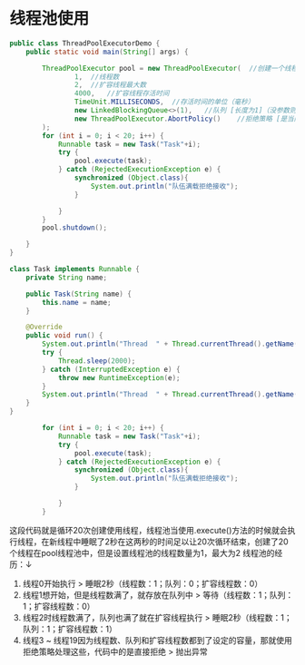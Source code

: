 # 线程池使用
```java
public class ThreadPoolExecutorDemo {
    public static void main(String[] args) {

        ThreadPoolExecutor pool = new ThreadPoolExecutor(  //创建一个线程池
                1,  //线程数
                2,  //扩容线程最大数
                4000,   //扩容线程存活时间
                TimeUnit.MILLISECONDS,  //存活时间的单位（毫秒）
                new LinkedBlockingQueue<>(1),   //队列 [长度为1]（没参数则是~27亿）
                new ThreadPoolExecutor.AbortPolicy()    //拒绝策略 [是当队列满了就拒绝，抛出RejectedExecutionException异常 ]（队列满了之后则使用这里的拒绝策略）
        );
        for (int i = 0; i < 20; i++) {
            Runnable task = new Task("Task"+i);
            try {
                pool.execute(task);
            } catch (RejectedExecutionException e) {
                synchronized (Object.class){
                    System.out.println("队伍满载拒绝接收");
                }

            }
        }
        pool.shutdown();

    }
}

class Task implements Runnable {
    private String name;

    public Task(String name) {
        this.name = name;
    }

    @Override
    public void run() {
        System.out.println("Thread  " + Thread.currentThread().getName() + " 开始 " + name);
        try {
            Thread.sleep(2000);
        } catch (InterruptedException e) {
            throw new RuntimeException(e);
        }
        System.out.println("Thread  " + Thread.currentThread().getName() + " 结束 " + name);
    }
}
```
```java
        for (int i = 0; i < 20; i++) {
            Runnable task = new Task("Task"+i);
            try {
                pool.execute(task);
            } catch (RejectedExecutionException e) {
                synchronized (Object.class){
                    System.out.println("队伍满载拒绝接收");
                }

            }
        }
```
这段代码就是循环20次创建使用线程，线程池当使用.execute()方法的时候就会执行线程，在新线程中睡眠了2秒在这两秒的时间足以让20次循环结束，创建了20个线程在pool线程池中，但是设置线程池的线程数量为1，最大为2
线程池的经历：↓
1. 线程0开始执行 > 睡眠2秒（线程数：1；队列：0；扩容线程数：0）
2. 线程1想开始，但是线程数满了，就存放在队列中 > 等待（线程数：1；队列：1；扩容线程数：0）
3. 线程2时线程数满了，队列也满了就在扩容线程执行 > 睡眠2秒（线程数：1；队列：1；扩容线程数：1）
4. 线程3 ~ 线程19因为线程数、队列和扩容线程数都到了设定的容量，那就使用拒绝策略处理这些，代码中的是直接拒绝 > 抛出异常

